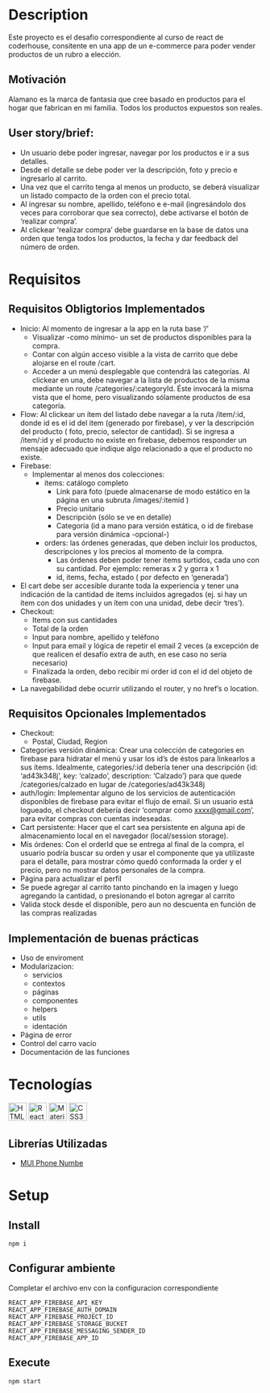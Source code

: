 # Description

Este proyecto es el desafio correspondiente al curso de react de coderhouse, consitente en una app de un e-commerce para poder vender productos de un rubro a elección.

## Motivación

Alamano es la marca de fantasia que cree basado en productos para el hogar que fabrican en mi familia. Todos los productos expuestos son reales.

## User story/brief:

- Un usuario debe poder ingresar, navegar por los productos e ir a sus detalles.
- Desde el detalle se debe poder ver la descripción, foto y precio e ingresarlo al carrito.
- Una vez que el carrito tenga al menos un producto, se deberá visualizar un listado compacto de la orden con el precio total.
- Al ingresar su nombre, apellido, teléfono e e-mail (ingresándolo dos veces para corroborar que sea correcto), debe activarse el botón de ‘realizar compra’.
- Al clickear ‘realizar compra’ debe guardarse en la base de datos una orden que tenga todos los productos, la fecha y dar feedback del número de orden.

# Requisitos

## Requisitos Obligtorios Implementados

- Inicio: Al momento de ingresar a la app en la ruta base ‘/’
  - Visualizar -como mínimo- un set de productos disponibles para la compra.
  - Contar con algún acceso visible a la vista de carrito que debe alojarse en el route /cart.
  - Acceder a un menú desplegable que contendrá las categorías. Al clickear en una, debe navegar a la lista de productos de la misma mediante un route /categories/:categoryId. Éste invocará la misma vista que el home, pero visualizando sólamente productos de esa categoría.
- Flow: Al clickear un ítem del listado debe navegar a la ruta /item/:id, donde id es el id del item (generado por firebase), y ver la descripción del producto ( foto, precio, selector de cantidad). Si se ingresa a /item/:id y el producto no existe en firebase, debemos responder un mensaje adecuado que indique algo relacionado a que el producto no existe.
- Firebase:
  - Implementar al menos dos colecciones:
    - items: catálogo completo
      - Link para foto (puede almacenarse de modo estático en la página en una subruta /images/:itemid )
      - Precio unitario
      - Descripción (sólo se ve en detalle)
      - Categoria (id a mano para versión estática, o id de firebase para versión dinámica -opcional-)
    - orders: las órdenes generadas, que deben incluir los productos, descripciones y los precios al momento de la compra.
      - Las órdenes deben poder tener items surtidos, cada uno con su cantidad. Por ejemplo: remeras x 2 y gorra x 1
      - id, items, fecha, estado ( por defecto en ‘generada’)
- El cart debe ser accesible durante toda la experiencia y tener una indicación de la cantidad de items incluidos agregados (ej. si hay un ítem con dos unidades y un ítem con una unidad, debe decir ‘tres’).
- Checkout:
  - Items con sus cantidades
  - Total de la orden
  - Input para nombre, apellido y teléfono
  - Input para email y lógica de repetir el email 2 veces (a excepción de que realicen el desafío extra de auth, en ese caso no sería necesario)
  - Finalizada la orden, debo recibir mi order id con el id del objeto de firebase.
- La navegabilidad debe ocurrir utilizando el router, y no href’s o location.

## Requisitos Opcionales Implementados

- Checkout:
  - Postal, Ciudad, Region
- Categories versión dinámica: Crear una colección de categories en firebase para hidratar el menú y usar los id’s de éstos para linkearlos a sus ítems. Idealmente, categories/:id debería tener una descripción {id: ‘ad43k348j’, key: ‘calzado’, description: ‘Calzado’} para que quede /categories/calzado en lugar de /categories/ad43k348j
- auth/login: Implementar alguno de los servicios de autenticación disponibles de firebase para evitar el flujo de email. Si un usuario está logueado, el checkout debería decir ‘comprar como xxxx@gmail.com’, para evitar compras con cuentas indeseadas.
- Cart persistente: Hacer que el cart sea persistente en alguna api de almacenamiento local en el navegador (local/session storage).
- Mis órdenes: Con el orderId que se entrega al final de la compra, el usuario podría buscar su orden y usar el componente que ya utilizaste para el detalle, para mostrar cómo quedó conformada la order y el precio, pero no mostrar datos personales de la compra.
- Página para actualizar el perfil
- Se puede agregar al carrito tanto pinchando en la imagen y luego agregando la cantidad, o presionando el boton agregar al carrito
- Valida stock desde el disponible, pero aun no descuenta en función de las compras realizadas

## Implementación de buenas prácticas

- Uso de enviroment
- Modularizacion:
  - servicios
  - contextos
  - páginas
  - componentes
  - helpers
  - utils
  - identación
- Página de error
- Control del carro vacío
- Documentación de las funciones

# Tecnologías

<p align="left"> <a href="https://developer.mozilla.org/en-US/docs/Glossary/HTML5" target="_blank" rel="noreferrer"><img src="https://raw.githubusercontent.com/danielcranney/readme-generator/main/public/icons/skills/html5-colored.svg" width="36" height="36" alt="HTML5" /></a> <a href="https://reactjs.org/" target="_blank" rel="noreferrer"><img src="https://raw.githubusercontent.com/danielcranney/readme-generator/main/public/icons/skills/react-colored.svg" width="36" height="36" alt="React" /></a> <a href="https://mui.com/" target="_blank" rel="noreferrer"><img src="https://raw.githubusercontent.com/danielcranney/readme-generator/main/public/icons/skills/materialui-colored.svg" width="36" height="36" alt="Material UI" /></a> <a href="https://www.w3.org/TR/CSS/#css" target="_blank" rel="noreferrer"><img src="https://raw.githubusercontent.com/danielcranney/readme-generator/main/public/icons/skills/css3-colored.svg" width="36" height="36" alt="CSS3" /></a> </p>

## Librerías Utilizadas

- [MUI Phone Numbe](https://www.npmjs.com/package/material-ui-phone-number)

# Setup

## Install

```
npm i
```

## Configurar ambiente

Completar el archivo env con la configuracion correspondiente

```
REACT_APP_FIREBASE_API_KEY
REACT_APP_FIREBASE_AUTH_DOMAIN
REACT_APP_FIREBASE_PROJECT_ID
REACT_APP_FIREBASE_STORAGE_BUCKET
REACT_APP_FIREBASE_MESSAGING_SENDER_ID
REACT_APP_FIREBASE_APP_ID
```

## Execute

```
npm start
```
